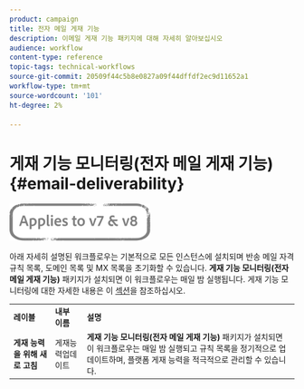 ```yaml
---
product: campaign
title: 전자 메일 게재 기능
description: 이메일 게재 기능 패키지에 대해 자세히 알아보십시오
audience: workflow
content-type: reference
topic-tags: technical-workflows
source-git-commit: 20509f44c5b8e0827a09f44dffdf2ec9d11652a1
workflow-type: tm+mt
source-wordcount: '101'
ht-degree: 2%

---
```



# 게재 기능 모니터링(전자 메일 게재 기능){#email-deliverability}

![](../../assets/common.svg)

아래 자세히 설명된 워크플로우는 기본적으로 모든 인스턴스에 설치되며 반송 메일 자격 규칙 목록, 도메인 목록 및 MX 목록을 초기화할 수 있습니다. **게재 기능 모니터링(전자 메일 게재 기능)** 패키지가 설치되면 이 워크플로우는 매일 밤 실행됩니다. 게재 기능 모니터링에 대한 자세한 내용은 이 [섹션](../../delivery/using/about-deliverability.md)을 참조하십시오.

<table> 
 <tbody> 
  <tr> 
   <td> <strong>레이블</strong><br /> </td> 
   <td> <strong>내부 이름</strong><br /> </td> 
   <td> <strong>설명</strong><br /> </td> 
  </tr> 
  <tr> 
   <td> <strong>게재 능력을 위해 새로 고침</strong><br /> </td> 
   <td> <span class="uicontrol">게재능력업데이트</span> <br /> </td> 
   <td>  <strong>게재 기능 모니터링(전자 메일 게재 기능)</strong> 패키지가 설치되면 이 워크플로우는 매일 밤 실행되고 규칙 목록을 정기적으로 업데이트하며, 플랫폼 게재 능력을 적극적으로 관리할 수 있습니다.<br /> </td> 
  </tr> 
 </tbody> 
</table>


